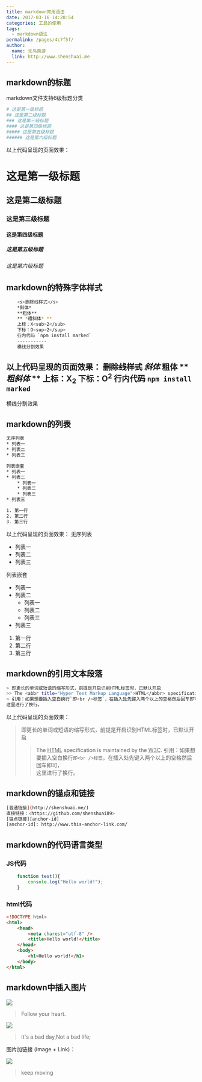 ```yaml
---
title: markdown常用语法
date: 2017-03-16 14:20:54
categories: 工具的使用
tags: 
  - markdown语法
permalink: /pages/4c7f5f/
author: 
  name: 北鸟南游
  link: http://www.shenshuai.me
---
```


## markdown的标题
markdown文件支持6级标题分类

``` bash
# 这是第一级标题
## 这是第二级标题
### 这是第三级标题
#### 这是第四级标题
##### 这是第五级标题
###### 这是第六级标题
```
以上代码呈现的页面效果：
# 这是第一级标题
## 这是第二级标题
### 这是第三级标题
#### 这是第四级标题
##### 这是第五级标题
###### 这是第六级标题

## markdown的特殊字体样式

``` bash
	<s>删除线样式</s>
	*斜体*
	**粗体**
	** *粗斜体* **
	上标：X<sub>2</sub>
	下标：O<sup>2</sup>
	行内代码 `npm install marked`
	-----------
	横线分割效果
```
以上代码呈现的页面效果：
<s>删除线样式</s>
*斜体*
**粗体**
** *粗斜体* **
上标：X<sub>2</sub>
下标：O<sup>2</sup>
行内代码 `npm install marked`
-----------
横线分割效果

## markdown的列表
``` bash
无序列表
* 列表一
* 列表二
* 列表三

列表嵌套
* 列表一
* 列表二
	* 列表一
	* 列表二
	* 列表三
* 列表三

1. 第一行
2. 第二行
3. 第三行
```
以上代码呈现的页面效果：
无序列表
* 列表一
* 列表二
* 列表三

列表嵌套
* 列表一
* 列表二
	* 列表一
	* 列表二
	* 列表三
* 列表三

1. 第一行
2. 第二行
3. 第三行


## markdown的引用文本段落
``` bash
> 即更长的单词或短语的缩写形式，前提是开启识别HTML标签时，已默认开启
>> The <abbr title="Hyper Text Markup Language">HTML</abbr> specification is maintained by the <abbr title="World Wide Web Consortium">W3C</abbr>.
> 引用：如果想要插入空白换行`即<br />标签`，在插入处先键入两个以上的空格然后回车即可，  
这里进行了换行。
```
以上代码呈现的页面效果：
> 即更长的单词或短语的缩写形式，前提是开启识别HTML标签时，已默认开启
>> The <abbr title="Hyper Text Markup Language">HTML</abbr> specification is maintained by the <abbr title="World Wide Web Consortium">W3C</abbr>.
> 引用：如果想要插入空白换行`即<br />标签`，在插入处先键入两个以上的空格然后回车即可，  
这里进行了换行。

## markdown的锚点和链接
``` bash
[普通链接](http://shenshuai.me/)
直接链接：<https://github.com/shenshuai89>
[锚点链接][anchor-id] 
[anchor-id]: http://www.this-anchor-link.com/

```

## markdown的代码语言类型

### JS代码
``` javascript
	function test(){
		console.log("Hello world!");
	}
```
### html代码
``` html
<!DOCTYPE html>
<html>
    <head>
        <meta charest="utf-8" />
        <title>Hello world!</title>
    </head>
    <body>
        <h1>Hello world!</h1>
    </body>
</html>

```
## markdown中插入图片

![](/assets/images/heart.gif)

> Follow your heart.

![](/assets/images/life.gif)

> It's a bad day,Not a bad life;

图片加链接 (Image + Link)：

[![](/assets/images/moving.gif)](https://www.shenshuai.me)

> keep moving

